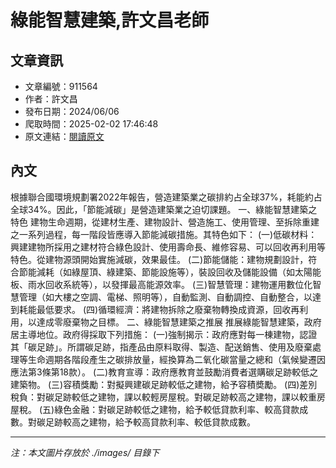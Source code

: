 # 綠能智慧建築,許文昌老師

## 文章資訊
- 文章編號：911564
- 作者：許文昌
- 發布日期：2024/06/06
- 爬取時間：2025-02-02 17:46:48
- 原文連結：[閱讀原文](https://real-estate.get.com.tw/Columns/detail.aspx?no=911564)

## 內文
根據聯合國環境規劃署2022年報告，營造建築業之碳排約占全球37%，耗能約占全球34%。因此，「節能減碳」是營造建築業之迫切課題。
一、綠能智慧建築之特色
建物生命週期，從建材生產、建物設計、營造施工、使用管理、至拆除重建之一系列過程，每一階段皆應導入節能減碳措施。其特色如下：
(一)低碳材料：興建建物所採用之建材符合綠色設計、使用壽命長、維修容易、可以回收再利用等特色。從建物源頭開始實施減碳，效果最佳。
(二)節能儲能：建物規劃設計，符合節能減耗（如綠屋頂、綠建築、節能設施等），裝設回收及儲能設備（如太陽能板、雨水回收系統等），以發揮最高能源效率。
(三)智慧管理：建物運用數位化智慧管理（如大樓之空調、電梯、照明等），自動監測、自動調控、自動整合，以達到耗能最低要求。
(四)循環經濟：將建物拆除之廢棄物轉換成資源，回收再利用，以達成零廢棄物之目標。
二、綠能智慧建築之推展
推展綠能智慧建築，政府居主導地位。政府得採取下列措施：
(一)強制揭示：政府應對每一棟建物，認證其「碳足跡」。所謂碳足跡，指產品由原料取得、製造、配送銷售、使用及廢棄處理等生命週期各階段產生之碳排放量，經換算為二氧化碳當量之總和（氣候變遷因應法第3條第18款）。
(二)教育宣導：政府應教育並鼓勵消費者選購碳足跡較低之建築物。
(三)容積獎勵：對擬興建碳足跡較低之建物，給予容積奬勵。
(四)差別稅負：對碳足跡較低之建物，課以較輕房屋稅。對碳足跡較高之建物，課以較重房屋稅。
(五)綠色金融：對碳足跡較低之建物，給予較低貸款利率、較高貸款成數。對碳足跡較高之建物，給予較高貸款利率、較低貸款成數。

---
*注：本文圖片存放於 ./images/ 目錄下*
